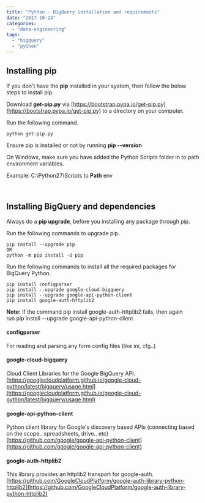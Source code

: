 ```yaml
---
title: "Python - BigQuery installation and requirements"
date: "2017-10-24"
categories: 
  - "data-engineering"
tags: 
  - "bigquery"
  - "python"
---
```


## Installing pip

If you don't have the **pip** installed in your system, then follow the below steps to install pip.

Download **get-pip.py** via [https://bootstrap.pypa.io/get-pip.py](https://bootstrap.pypa.io/get-pip.py) to a directory on your computer.

Run the following command.

```shell
python get-pip.py
```

Ensure pip is installed or not by running **pip --version**

On Windows, make sure you have added the Python Scripts folder in to path environment variables.

Example: C:\Python27\Scripts to **Path** env

 

## Installing BigQuery and dependencies

Always do a **pip upgrade**, before you installing any package through pip.

Run the following commands to upgrade pip.

```shell
pip install --upgrade pip
OR 
python -m pip install -U pip
```

Run the following commands to install all the required packages for BigQuery Python.

```shell
pip install configparser
pip install --upgrade google-cloud-bigquery
pip install --upgrade google-api-python-client
pip install google-auth-httplib2
```

**Note:** If the command pip install google-auth-httplib2 fails, then again run pip install --upgrade google-api-python-client

#### configparser

For reading and parsing any form config files (like ini, cfg..)

#### google-cloud-bigquery

Cloud Client Libraries for the Google BigQuery API. [https://googlecloudplatform.github.io/google-cloud-python/latest/bigquery/usage.html](https://googlecloudplatform.github.io/google-cloud-python/latest/bigquery/usage.html)

#### google-api-python-client

Python client library for Google's discovery based APIs (connecting based on the scope.. spreadsheets, drive.. etc) [https://github.com/google/google-api-python-client](https://github.com/google/google-api-python-client)

#### google-auth-httplib2

This library provides an httplib2 transport for google-auth. [https://github.com/GoogleCloudPlatform/google-auth-library-python-httplib2](https://github.com/GoogleCloudPlatform/google-auth-library-python-httplib2)
